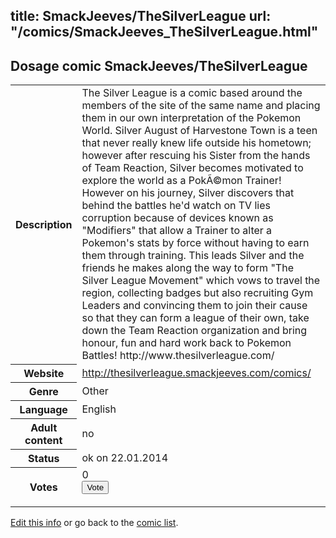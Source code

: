 title: SmackJeeves/TheSilverLeague
url: "/comics/SmackJeeves_TheSilverLeague.html"
---
Dosage comic SmackJeeves/TheSilverLeague
-----------------------------------------

<p id="msg"></p>
<script type="text/javascript">
if (window.location.search === '?edit_info_mail=sent_ok') {
  var elem = document.getElementById("msg");
  elem.innerHTML = 'Edited information sucessfully sent for review, which is usually done daily. Thanks!';
  elem.className = 'ok';
}
</script>
<table class="comicinfo">
<tr>
<th>Description</th><td>The Silver League is a comic based around the members of the site of the same name and placing them in our own interpretation of the Pokemon World. Silver August of Harvestone Town is a teen that never really knew life outside his hometown; however after rescuing his Sister from the hands of Team Reaction, Silver becomes motivated to explore the world as a PokÃ©mon Trainer! However on his journey, Silver discovers that behind the battles he'd watch on TV lies corruption because of devices known as &quot;Modifiers&quot; that allow a Trainer to alter a Pokemon's stats by force without having to earn them through training. This leads Silver and the friends he makes along the way to form &quot;The Silver League Movement&quot; which vows to travel the region, collecting badges but also recruiting Gym Leaders and convincing them to join their cause so that they can form a league of their own, take down the Team Reaction organization and bring honour, fun and hard work back to Pokemon Battles! http://www.thesilverleague.com/</td>
</tr>
<tr>
<th>Website</th><td><a href="http://thesilverleague.smackjeeves.com/comics/">http://thesilverleague.smackjeeves.com/comics/</a></td>
</tr>
<tr>
<th>Genre</th><td>Other</td>
</tr>
<tr>
<th>Language</th><td>English</td>
</tr>
<tr>
<th>Adult content</th><td>no</td>
</tr>
<tr>
<th>Status</th><td>ok on 22.01.2014</td>
</tr>
<tr>
<th>Votes</th><td>0
<form action="http://gaecounter.appspot.com/count/" method="POST">
<input name="name" type="hidden" value="SmackJeeves_TheSilverLeague"/>
<input name="uid" type="hidden" id="voteuid" value=""/>
<input type="submit" value="Vote"/>
</form>
</td>
</tr>
</table>
<script type="text/javascript">
var ua = navigator.userAgent;
document.getElementById("voteuid").value = ua.replace(/[^a-zA-Z0-9\._:]/g , "_");;
</script>

[Edit this info](SmackJeeves_TheSilverLeague_edit.html) or go back to the [comic list](../comic-index.html).
